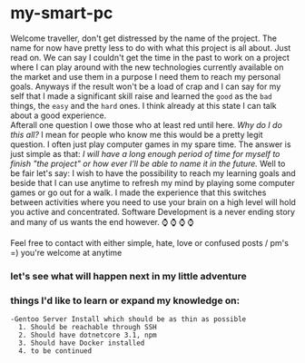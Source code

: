 # my-smart-pc

Welcome traveller,
don't get distressed by the name of the project. The name for now have pretty less to do with what this project is all about. Just read on. We can say I couldn't get the time in the past to work on a project where I can play around with the new technologies currently available on the market and use them in a purpose I need them to reach my personal goals. Anyways if the result won't be a load of crap and I can say for my self that I made a significant skill raise and learned the `good` as the `bad` things, the `easy` and the `hard` ones. I think already at this state I can talk about a good experience.  
Afterall one question I owe those who at least red until here. _Why do I do this all?_ I mean for people who know me this would be a pretty legit question. I often just play computer games in my spare time. The answer is just simple as that: _I will have a long enough period of time for myself to finish "the project" or how ever I'll be able to name it in the future._ Well to be fair let's say: I wish to have the possibility to reach my learning goals and beside that I can use anytime to refresh my mind by playing some computer games or go out for a walk. I made the experience that this switches between activities where you need to use your brain on a high level will hold you active and concentrated. Software Development is a never ending story and many of us wants the end however. :watch: :watch: :watch: :watch: 

Feel free to contact with either simple, hate, love or confused posts / pm's =) you're welcome at anytime


### __let's see what will happen next in my little adventure__ 


### things I'd like to learn or expand my knowledge on:
    
    -Gentoo Server Install which should be as thin as possible
      1. Should be reachable through SSH
      2. Should have dotnetcore 3.1, npm
      3. Should have Docker installed
      4. to be continued
